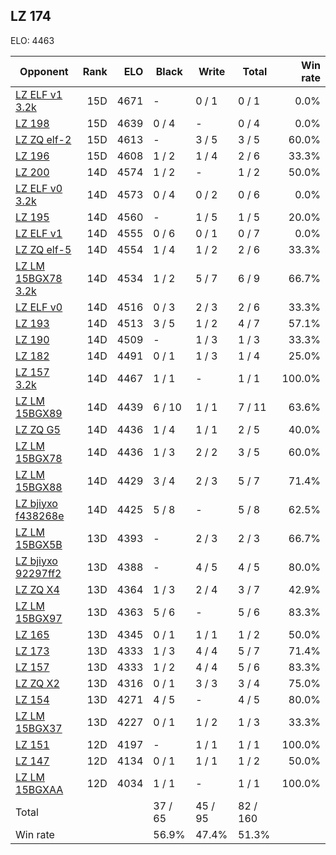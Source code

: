 ## LZ 174 ##

ELO: 4463

Opponent | Rank | ELO | Black | Write | Total | Win rate
---------|-----:|----:|-------|-------|-------|-------:
[LZ ELF v1 3.2k](LZ%20ELF%20v1%203.2k.md) | 15D | 4671 | - | 0 / 1 | 0 / 1 | 0.0%
[LZ 198](LZ%20198.md) | 15D | 4639 | 0 / 4 | - | 0 / 4 | 0.0%
[LZ ZQ elf-2](LZ%20ZQ%20elf-2.md) | 15D | 4613 | - | 3 / 5 | 3 / 5 | 60.0%
[LZ 196](LZ%20196.md) | 15D | 4608 | 1 / 2 | 1 / 4 | 2 / 6 | 33.3%
[LZ 200](LZ%20200.md) | 14D | 4574 | 1 / 2 | - | 1 / 2 | 50.0%
[LZ ELF v0 3.2k](LZ%20ELF%20v0%203.2k.md) | 14D | 4573 | 0 / 4 | 0 / 2 | 0 / 6 | 0.0%
[LZ 195](LZ%20195.md) | 14D | 4560 | - | 1 / 5 | 1 / 5 | 20.0%
[LZ ELF v1](LZ%20ELF%20v1.md) | 14D | 4555 | 0 / 6 | 0 / 1 | 0 / 7 | 0.0%
[LZ ZQ elf-5](LZ%20ZQ%20elf-5.md) | 14D | 4554 | 1 / 4 | 1 / 2 | 2 / 6 | 33.3%
[LZ LM 15BGX78 3.2k](LZ%20LM%2015BGX78%203.2k.md) | 14D | 4534 | 1 / 2 | 5 / 7 | 6 / 9 | 66.7%
[LZ ELF v0](LZ%20ELF%20v0.md) | 14D | 4516 | 0 / 3 | 2 / 3 | 2 / 6 | 33.3%
[LZ 193](LZ%20193.md) | 14D | 4513 | 3 / 5 | 1 / 2 | 4 / 7 | 57.1%
[LZ 190](LZ%20190.md) | 14D | 4509 | - | 1 / 3 | 1 / 3 | 33.3%
[LZ 182](LZ%20182.md) | 14D | 4491 | 0 / 1 | 1 / 3 | 1 / 4 | 25.0%
[LZ 157 3.2k](LZ%20157%203.2k.md) | 14D | 4467 | 1 / 1 | - | 1 / 1 | 100.0%
[LZ LM 15BGX89](LZ%20LM%2015BGX89.md) | 14D | 4439 | 6 / 10 | 1 / 1 | 7 / 11 | 63.6%
[LZ ZQ G5](LZ%20ZQ%20G5.md) | 14D | 4436 | 1 / 4 | 1 / 1 | 2 / 5 | 40.0%
[LZ LM 15BGX78](LZ%20LM%2015BGX78.md) | 14D | 4436 | 1 / 3 | 2 / 2 | 3 / 5 | 60.0%
[LZ LM 15BGX88](LZ%20LM%2015BGX88.md) | 14D | 4429 | 3 / 4 | 2 / 3 | 5 / 7 | 71.4%
[LZ bjiyxo f438268e](LZ%20bjiyxo%20f438268e.md) | 14D | 4425 | 5 / 8 | - | 5 / 8 | 62.5%
[LZ LM 15BGX5B](LZ%20LM%2015BGX5B.md) | 13D | 4393 | - | 2 / 3 | 2 / 3 | 66.7%
[LZ bjiyxo 92297ff2](LZ%20bjiyxo%2092297ff2.md) | 13D | 4388 | - | 4 / 5 | 4 / 5 | 80.0%
[LZ ZQ X4](LZ%20ZQ%20X4.md) | 13D | 4364 | 1 / 3 | 2 / 4 | 3 / 7 | 42.9%
[LZ LM 15BGX97](LZ%20LM%2015BGX97.md) | 13D | 4363 | 5 / 6 | - | 5 / 6 | 83.3%
[LZ 165](LZ%20165.md) | 13D | 4345 | 0 / 1 | 1 / 1 | 1 / 2 | 50.0%
[LZ 173](LZ%20173.md) | 13D | 4333 | 1 / 3 | 4 / 4 | 5 / 7 | 71.4%
[LZ 157](LZ%20157.md) | 13D | 4333 | 1 / 2 | 4 / 4 | 5 / 6 | 83.3%
[LZ ZQ X2](LZ%20ZQ%20X2.md) | 13D | 4316 | 0 / 1 | 3 / 3 | 3 / 4 | 75.0%
[LZ 154](LZ%20154.md) | 13D | 4271 | 4 / 5 | - | 4 / 5 | 80.0%
[LZ LM 15BGX37](LZ%20LM%2015BGX37.md) | 13D | 4227 | 0 / 1 | 1 / 2 | 1 / 3 | 33.3%
[LZ 151](LZ%20151.md) | 12D | 4197 | - | 1 / 1 | 1 / 1 | 100.0%
[LZ 147](LZ%20147.md) | 12D | 4134 | 0 / 1 | 1 / 1 | 1 / 2 | 50.0%
[LZ LM 15BGXAA](LZ%20LM%2015BGXAA.md) | 12D | 4034 | 1 / 1 | - | 1 / 1 | 100.0%
Total | | | 37 / 65 | 45 / 95 | 82 / 160 | 
Win rate| | | 56.9% | 47.4% | 51.3% | 

